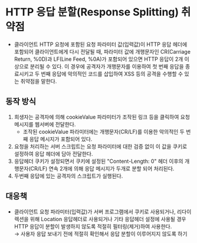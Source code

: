 # HTTP 응답 분할(Response Splitting) 취약점
* 클라이언트 HTTP 요청에 포함된 요청 파라미터 값(입력값)이 HTTP 응답 헤더에 포함되어 클라이언트에게 다시 전달될 때, 파라미터 값에 개행문자인 CR(Carriage Return, %0D)과 LF(Line Feed, %0A)가 포함되어 있으면 HTTP 응답이 2개 이상으로 분리될 수 있다. 이 경우에 공격자가 개행문자를 이용하여 첫 번째 응답을 종료시키고 두 번째 응답에 악의적인 코드를 삽입하여 XSS 등의 공격을 수행할 수 있는 취약점을 말한다. 

## 동작 방식
1. 희생자는 공격자에 의해 cookieValue 파라미터가 조작된 링크 등을 클릭하여 요청 메시지를 웹서버에 전달한다.
	* 조작된 cookieValue 파라미터에는 개행문자(CR/LF)를 이용한 악의적인 두 번째 응답 메시지가 포함되어 있다. 
2. 요청을 처리하는 서버 스크립트는 요청 파라미터에 대한 검증 없이 이 값을 쿠키로 설정하여 응답 헤더에 담아 전달한다. 
3. 응답헤더 쿠키가 설정되면서 쿠키에 설정된 "Content-Length: 0" 헤더 이후의 개행문자(CR/LF) 연속 2개에 의해 응답 메시지가 두개로 분할 되어 처리된다. 
4. 두번째 응답에 있는 공격자의 스크립트가 실행된다. 


## 대응책
* 클라이언트 요청 파라미터(입력값)가 서버 프로그램에서 쿠키로 사용되거나, 리다이렉션을 위해 Location 응답헤더로 사용되거나 기타 응답헤더 설정에 사용될 경우 HTTP 응답이 분할이 발생하지 않도록 적절히 필터링(제거)하여 사용한다.  
→ 사용자 응답 보내기 전에 적절히 확인해서 응답 분할이 이루어지지 않도록 하기